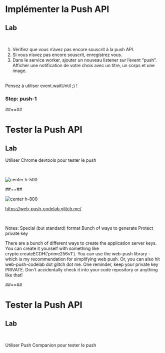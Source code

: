 <!-- .slide: class="exercice" -->

# Implémenter la Push API

## Lab

<br>

1. Vérifiez que vous n’avez pas encore souscrit à la push API.
2. Si vous n’avez pas encore souscrit, enregistrez vous.
3. Dans le service worker, ajouter un nouveau listener sur l’event “push”. Afficher une notification de votre choix avec un titre, un corps et une image.

<br>
Pensez à utiliser event.waitUntil ;) !

### Step: push-1

##==##

<!-- .slide: class="exercice" -->

# Tester la Push API

## Lab

Utiliser Chrome devtools pour tester le push

<br>

![center h-500](./assets/images/devtools_test_push.png)

##==##

![center h-800](./assets/images/push_companion.png)

https://web-push-codelab.glitch.me/

<!-- .element: class="center" -->

<br>

Notes:
Special (but standard) format
Bunch of ways to generate
Protect private key

There are a bunch of different ways to create the application server keys. You can create it yourself with something like crypto.createECDH('prime256v1'). You can use the web-push library - which is my recommendation for simplifying web push. Or, you can also hit web-push-codelab dot glitch dot me. One reminder, keep your private key PRIVATE. Don't accidentally check it into your code repository or anything like that!

##==##

<!-- .slide: class="exercice" -->

# Tester la Push API

## Lab

<br>

Utiliser Push Companion pour tester le push

